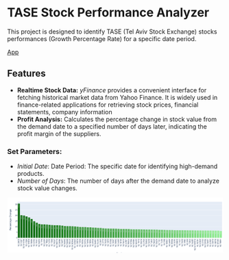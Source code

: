 # TASE Stock Performance Analyzer

This project is designed to identify TASE (Tel Aviv Stock Exchange) stocks performances (Growth Percentage Rate) for a specific date period.

[App](https://huggingface.co/spaces/reab5555/TASE-Stock-Performance-Analyzer)

## Features
- **Realtime Stock Data:** *yFinance* provides a convenient interface for fetching historical market data from Yahoo Finance. It is widely used in finance-related applications for retrieving stock prices, financial statements, company information
- **Profit Analysis:** Calculates the percentage change in stock value from the demand date to a specified number of days later, indicating the profit margin of the suppliers.   

    
### Set Parameters:    
- *Initial Date*: Date Period: The specific date for identifying high-demand products.   
- *Number of Days*: The number of days after the demand date to analyze stock value changes.   

<img src="output.png" width="1000" alt="alt text">
